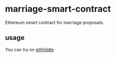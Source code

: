 # marriage-smart-contract
Ethereum smart contract for marriage proposals. 

## usage
You can try on [ethfiddle](https://ethfiddle.com/PbMzg813sM)
